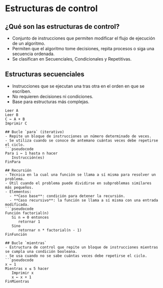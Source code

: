 # Estructuras de control

## ¿Qué son las estructuras de control?
- Conjunto de instrucciones que permiten modificar el flujo de ejecución de un algoritmo.  
- Permiten que el algoritmo tome decisiones, repita procesos o siga una secuencia ordenada.  
- Se clasifican en Secuenciales, Condicionales y Repetitivas.

## Estructuras secuenciales
- Instrucciones que se ejecutan una tras otra en el orden en que se escriben.  
- No requieren decisiones ni condiciones.  
- Base para estructuras más complejas.  

```pseudocode
Leer A
Leer B
C ← A + B
Imprimir C

## Bucle `para` (iterativo)
- Repite un bloque de instrucciones un número determinado de veces.  
- Se utiliza cuando se conoce de antemano cuántas veces debe repetirse el ciclo.  
```pseudocode
Para i ← 1 hasta n hacer
   Instrucción(es)
FinPara

## Recursión
- Técnica en la cual una función se llama a sí misma para resolver un problema.  
- Útil cuando el problema puede dividirse en subproblemas similares más pequeños.  
- Elementos:  
  - **Caso base**: condición para detener la recursión.  
  - **Caso recursivo**: la función se llama a sí misma con una entrada modificada. 
```pseudocode
Función factorial(n)
   Si n = 0 entonces
      retornar 1
   Sino
      retornar n * factorial(n - 1)
FinFunción

## Bucle `mientras`
- Estructura de control que repite un bloque de instrucciones mientras se cumpla una condición booleana.  
- Se usa cuando no se sabe cuántas veces debe repetirse el ciclo.  
```pseudocode
x ← 1
Mientras x ≤ 5 hacer
   Imprimir x
   x ← x + 1
FinMientras
```